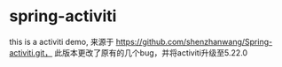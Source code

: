 # spring-activiti
this is a activiti demo, 
来源于 https://github.com/shenzhanwang/Spring-activiti.git，
此版本更改了原有的几个bug，并将activiti升级至5.22.0
